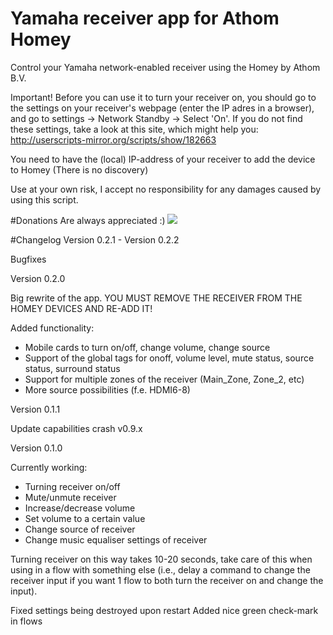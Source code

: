 # Yamaha receiver app for Athom Homey
Control your Yamaha network-enabled receiver using the Homey by Athom B.V.

Important!
Before you can use it to turn your receiver on, you should go to the settings on your receiver's webpage (enter the IP adres in a browser), and go to settings -> Network Standby -> Select 'On'.
If you do not find these settings, take a look at this site, which might help you: http://userscripts-mirror.org/scripts/show/182663

You need to have the (local) IP-address of your receiver to add the device to Homey (There is no discovery)

Use at your own risk, I accept no responsibility for any damages caused by using this script.

#Donations
Are always appreciated :)
[![](https://www.paypalobjects.com/en_US/NL/i/btn/btn_donateCC_LG.gif)](https://www.paypal.com/cgi-bin/webscr?cmd=_s-xclick&hosted_button_id=CWQL5MRKGHH5U)

#Changelog
Version 0.2.1 - Version 0.2.2

Bugfixes

Version 0.2.0

Big rewrite of the app.
YOU MUST REMOVE THE RECEIVER FROM THE HOMEY DEVICES AND RE-ADD IT!

Added functionality:
* Mobile cards to turn on/off, change volume, change source
* Support of the global tags for onoff, volume level, mute status, source status, surround status
* Support for multiple zones of the receiver (Main_Zone, Zone_2, etc)
* More source possibilities (f.e. HDMI6-8)

Version 0.1.1

Update capabilities crash v0.9.x

Version 0.1.0

Currently working:
* Turning receiver on/off
* Mute/unmute receiver
* Increase/decrease volume
* Set volume to a certain value
* Change source of receiver
* Change music equaliser settings of receiver

Turning receiver on this way takes 10-20 seconds, take care of this when using in a flow with something else (i.e., delay a command to change the receiver input if you want 1 flow to both turn the receiver on and change the input).

Fixed settings being destroyed upon restart
Added nice green check-mark in flows
